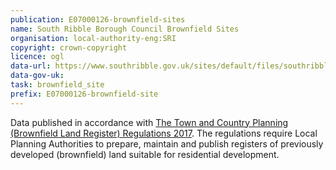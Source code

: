 ```yaml
---
publication: E07000126-brownfield-sites
name: South Ribble Borough Council Brownfield Sites
organisation: local-authority-eng:SRI
copyright: crown-copyright
licence: ogl
data-url: https://www.southribble.gov.uk/sites/default/files/southribble_brownfieldregister_2017-09-29_rev1.csv
data-gov-uk: 
task: brownfield_site
prefix: E07000126-brownfield-site
---
```


Data published in accordance with [The Town and Country Planning (Brownfield Land Register) Regulations 2017](http://www.legislation.gov.uk/uksi/2017/403/contents/made).
The regulations require Local Planning Authorities to prepare, maintain and publish registers of previously developed (brownfield) land suitable for residential development.

